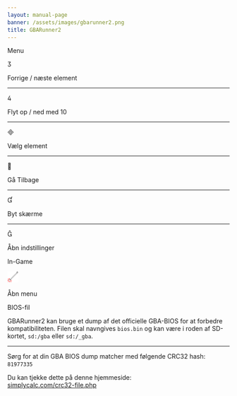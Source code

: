 ```yaml
---
layout: manual-page
banner: /assets/images/gbarunner2.png
title: GBARunner2
---
```


<div class="section-title">Menu</div>
<div class="section-body">
    <div class="button-action-group">
        <p class="button-action button">&#xE07D;</p>
        <p class="button-action-text">Forrige / næste element</p>
    </div>
    <hr>
    <div class="button-action-group">
        <p class="button-action button">&#xE07E;</p>
        <p class="button-action-text">Flyt op / ned med 10</p>
    </div>
    <hr>
    <div class="button-action-group">
        <p class="button-action button">&#xE000;</p>
        <p class="button-action-text">Vælg element</p>
    </div>
    <hr>
    <div class="button-action-group">
        <p class="button-action button">&#xE001;</p>
        <p class="button-action-text">Gå Tilbage</p>
    </div>
    <hr>
    <div class="button-action-group">
        <p class="button-action button">&#xE004;</p>
        <p class="button-action-text">Byt skærme</p>
    </div>
    <hr>
    <div class="button-action-group">
        <p class="button-action button">&#xE005;</p>
        <p class="button-action-text">Åbn indstillinger</p>
    </div>
</div>
<div class="section-title">In-Game</div>
<div class="section-body">
    <div class="button-action-group">
        <p class="button-action"><img src="/assets/images/tap.png" alt="Tryk på skærmen"></p>
        <p class="button-action-text">Åbn menu</p>
    </div>
</div>
<div class="section-title">BIOS-fil</div>
<div class="section-body">
    <p>
        GBARunner2 kan bruge et dump af det officielle GBA-BIOS for at forbedre kompatibiliteten. Filen skal navngives <code>bios.bin</code> og kan være i roden af SD-kortet, <code>sd:/gba</code> eller <code>sd:/_gba</code>.
    </p>
    <hr>
    <p>
        Sørg for at din GBA BIOS dump matcher med følgende CRC32 hash: <code>81977335</code>
    </p>
    <p>
        Du kan tjekke dette på denne hjemmeside:<br><a href="https://simplycalc.com/crc32-file.php">simplycalc.com/crc32-file.php</a>
    </p>
</div>
